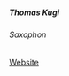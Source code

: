 ##### Thomas Kugi 

###### Saxophon

<a target="_blank" rel="noopener noreferrer" href="http://www.worrylater.at/thomas-kugi/">Website</a>

